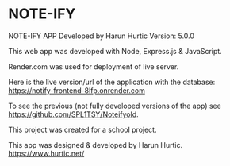 # NOTE-IFY
NOTE-IFY APP Developed by Harun Hurtic
Version: 5.0.0

This web app was developed with Node, Express.js & JavaScript.

Render.com was used for deployment of live server.

Here is the live version/url of the application with the database:
https://notify-frontend-8lfp.onrender.com

To see the previous (not fully developed versions of the app) see https://github.com/SPL1TSY/Noteifyold.

This project was created for a school project.


This app was designed & developed by Harun Hurtic.
https://www.hurtic.net/
